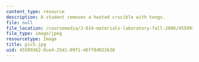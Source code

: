 ```yaml
---
content_type: resource
description: A student removes a heated crucible with tongs.
file: null
file_location: /coursemedia/3-014-materials-laboratory-fall-2006/455993620ce425d109f146ff8d022638_pic5.jpg
file_type: image/jpeg
resourcetype: Image
title: pic5.jpg
uid: 45599362-0ce4-25d1-09f1-46ff8d022638
---
```


